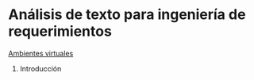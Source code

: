# Análisis de texto para ingeniería de requerimientos

[Ambientes virtuales](./L00-Intro/README.md)

1. Introducción
